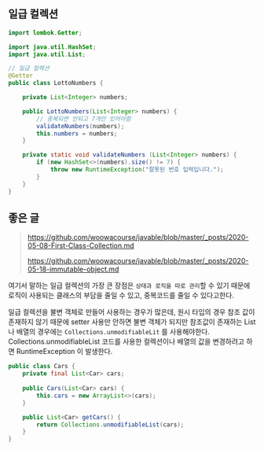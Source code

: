 ## 일급 컬렉션

```java
import lombok.Getter;

import java.util.HashSet;
import java.util.List;

// 일급 컬렉션
@Getter
public class LottoNumbers {

    private List<Integer> numbers;

    public LottoNumbers(List<Integer> numbers) {
        // 중복되면 안되고 7개만 있어야함
        validateNumbers(numbers);
        this.numbers = numbers;
    }

    private static void validateNumbers (List<Integer> numbers) {
        if (new HashSet<>(numbers).size() != 7) {
            throw new RuntimeException("잘못된 번호 입력입니다.");
        }
    }
}
```

## 좋은 글

> https://github.com/woowacourse/javable/blob/master/_posts/2020-05-08-First-Class-Collection.md
>
> https://github.com/woowacourse/javable/blob/master/_posts/2020-05-18-immutable-object.md

여기서 말하는 일급 컬렉션의 가장 큰 장점은 `상태과 로직을 따로 관리`할 수 있기 때문에 로직이 사용되는 클래스의 부담을 줄일 수 있고, 중복코드를 줄일 수 있다고한다. 

일급 컬렉션을 불변 객체로 만들어 사용하는 경우가 많은데, 원시 타입의 경우 참조 값이 존재하지 않기 때문에 setter 사용만 안하면 불변 객체가 되지만 참조값이 존재하는 List 나 배열의 경우에는 `Collections.unmodifiableLit` 를 사용해야한다. Collections.unmodifiableList 코드를 사용한
컬렉션이나 배열의 값을 변경하려고 하면 RuntimeException 이 발생한다.
 
```java
public class Cars { 
    private final List<Car> cars;
    
    public Cars(List<Car> cars) {
    	this.cars = new ArrayList<>(cars); 
    }

    public List<Car> getCars() { 
        return Collections.unmodifiableList(cars); 
    }
}
```
